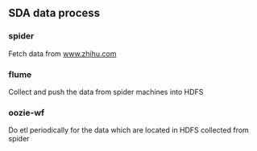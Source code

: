 ## SDA data process
### spider
Fetch data from www.zhihu.com

### flume
Collect and push the data from spider machines into HDFS

### oozie-wf
Do etl periodically for the data which are located in HDFS collected from spider   
 
